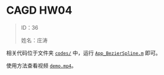 # CAGD HW04

> ID：36
>
> 姓名：庄涛

相关代码位于文件夹 [`codes/`](codes/) 中，运行 [`App_BezierSpline.m`](codes/App_BezierSpline.m) 即可。

使用方法查看视频 [`demo.mp4`](demo.mp4)。

